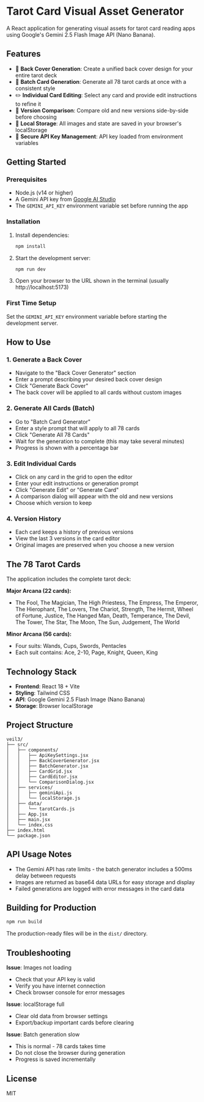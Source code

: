 # Tarot Card Visual Asset Generator

A React application for generating visual assets for tarot card reading apps using Google's Gemini 2.5 Flash Image API (Nano Banana).

## Features

- 🎨 **Back Cover Generation**: Create a unified back cover design for your entire tarot deck
- 🔮 **Batch Card Generation**: Generate all 78 tarot cards at once with a consistent style
- ✏️ **Individual Card Editing**: Select any card and provide edit instructions to refine it
- 🔄 **Version Comparison**: Compare old and new versions side-by-side before choosing
- 💾 **Local Storage**: All images and state are saved in your browser's localStorage
- 🔑 **Secure API Key Management**: API key loaded from environment variables

## Getting Started

### Prerequisites

- Node.js (v14 or higher)
- A Gemini API key from [Google AI Studio](https://aistudio.google.com/app/apikey)
- The `GEMINI_API_KEY` environment variable set before running the app

### Installation

1. Install dependencies:
   ```bash
   npm install
   ```

2. Start the development server:
   ```bash
   npm run dev
   ```

3. Open your browser to the URL shown in the terminal (usually http://localhost:5173)

### First Time Setup

Set the `GEMINI_API_KEY` environment variable before starting the development server.

## How to Use

### 1. Generate a Back Cover

- Navigate to the "Back Cover Generator" section
- Enter a prompt describing your desired back cover design
- Click "Generate Back Cover"
- The back cover will be applied to all cards without custom images

### 2. Generate All Cards (Batch)

- Go to "Batch Card Generator"
- Enter a style prompt that will apply to all 78 cards
- Click "Generate All 78 Cards"
- Wait for the generation to complete (this may take several minutes)
- Progress is shown with a percentage bar

### 3. Edit Individual Cards

- Click on any card in the grid to open the editor
- Enter your edit instructions or generation prompt
- Click "Generate Edit" or "Generate Card"
- A comparison dialog will appear with the old and new versions
- Choose which version to keep

### 4. Version History

- Each card keeps a history of previous versions
- View the last 3 versions in the card editor
- Original images are preserved when you choose a new version

## The 78 Tarot Cards

The application includes the complete tarot deck:

**Major Arcana (22 cards):**
- The Fool, The Magician, The High Priestess, The Empress, The Emperor, The Hierophant, The Lovers, The Chariot, Strength, The Hermit, Wheel of Fortune, Justice, The Hanged Man, Death, Temperance, The Devil, The Tower, The Star, The Moon, The Sun, Judgement, The World

**Minor Arcana (56 cards):**
- Four suits: Wands, Cups, Swords, Pentacles
- Each suit contains: Ace, 2-10, Page, Knight, Queen, King

## Technology Stack

- **Frontend**: React 18 + Vite
- **Styling**: Tailwind CSS
- **API**: Google Gemini 2.5 Flash Image (Nano Banana)
- **Storage**: Browser localStorage

## Project Structure

```
veil3/
├── src/
│   ├── components/
│   │   ├── ApiKeySettings.jsx
│   │   ├── BackCoverGenerator.jsx
│   │   ├── BatchGenerator.jsx
│   │   ├── CardGrid.jsx
│   │   ├── CardEditor.jsx
│   │   └── ComparisonDialog.jsx
│   ├── services/
│   │   ├── geminiApi.js
│   │   └── localStorage.js
│   ├── data/
│   │   └── tarotCards.js
│   ├── App.jsx
│   ├── main.jsx
│   └── index.css
├── index.html
└── package.json
```

## API Usage Notes

- The Gemini API has rate limits - the batch generator includes a 500ms delay between requests
- Images are returned as base64 data URLs for easy storage and display
- Failed generations are logged with error messages in the card data

## Building for Production

```bash
npm run build
```

The production-ready files will be in the `dist/` directory.

## Troubleshooting

**Issue**: Images not loading
- Check that your API key is valid
- Verify you have internet connection
- Check browser console for error messages

**Issue**: localStorage full
- Clear old data from browser settings
- Export/backup important cards before clearing

**Issue**: Batch generation slow
- This is normal - 78 cards takes time
- Do not close the browser during generation
- Progress is saved incrementally

## License

MIT
